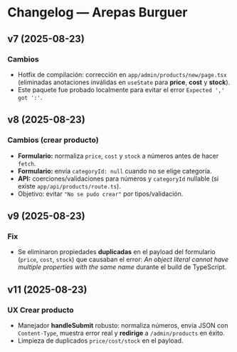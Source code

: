 # Changelog — Arepas Burguer

## v7 (2025-08-23)
### Cambios
- Hotfix de compilación: corrección en `app/admin/products/new/page.tsx` (eliminadas anotaciones inválidas en `useState` para **price**, **cost** y **stock**).
- Este paquete fue probado localmente para evitar el error `Expected ',' got ':'`.

## v8 (2025-08-23)
### Cambios (crear producto)
- **Formulario:** normaliza `price`, `cost` y `stock` a números antes de hacer `fetch`.
- **Formulario:** envía `categoryId: null` cuando no se elige categoría.
- **API:** coerciones/validaciones para números y `categoryId` nullable (si existe `app/api/products/route.ts`).
- Objetivo: evitar `"No se pudo crear"` por tipos/validación.

## v9 (2025-08-23)
### Fix
- Se eliminaron propiedades **duplicadas** en el payload del formulario (`price`, `cost`, `stock`) que causaban el error: *An object literal cannot have multiple properties with the same name* durante el build de TypeScript.

## v11 (2025-08-23)
### UX Crear producto
- Manejador **handleSubmit** robusto: normaliza números, envía JSON con `Content-Type`, muestra error real y **redirige** a `/admin/products` en éxito.
- Limpieza de duplicados `price/cost/stock` en el payload.
